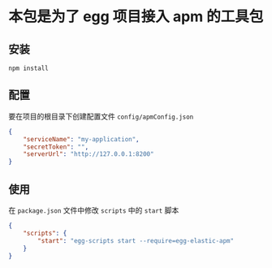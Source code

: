 # 本包是为了 egg 项目接入 apm 的工具包

## 安装

```
npm install
```

## 配置

要在项目的根目录下创建配置文件 `config/apmConfig.json`

```JSON
{
    "serviceName": "my-application",
    "secretToken": "",
    "serverUrl": "http://127.0.0.1:8200"
}

```

## 使用

在 `package.json` 文件中修改 `scripts` 中的 `start` 脚本

```JSON
{
    "scripts": {
        "start": "egg-scripts start --require=egg-elastic-apm"
    }
}

```
